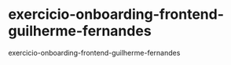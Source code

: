 # exercicio-onboarding-frontend-guilherme-fernandes
exercicio-onboarding-frontend-guilherme-fernandes
